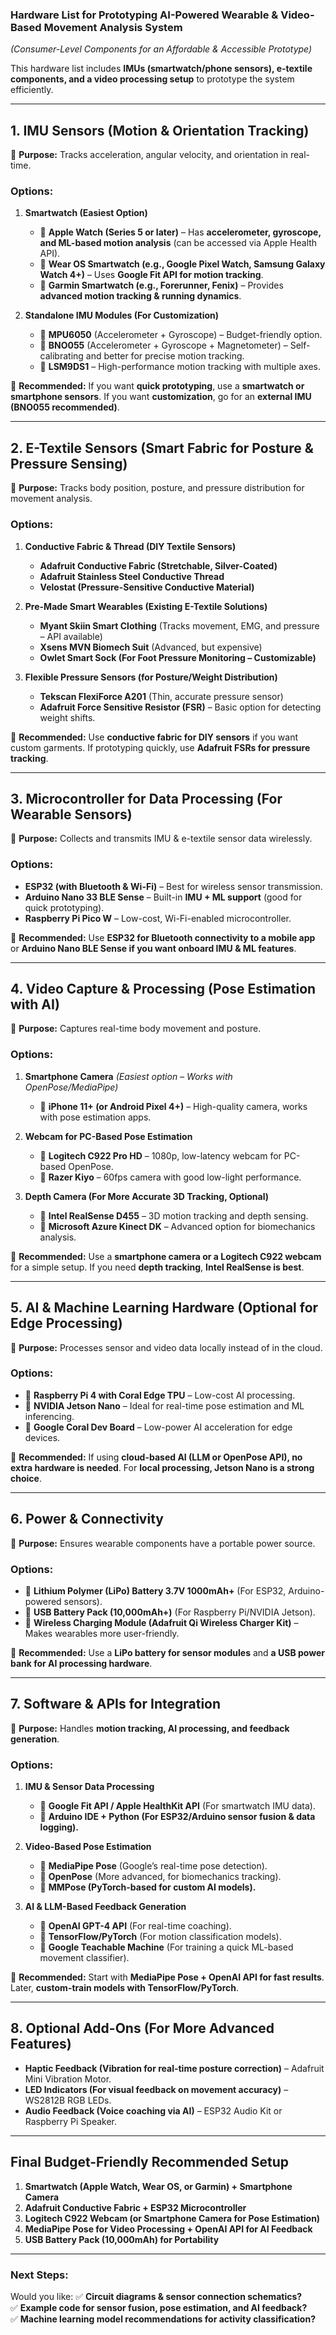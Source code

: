 ### **Hardware List for Prototyping AI-Powered Wearable & Video-Based Movement Analysis System**  
*(Consumer-Level Components for an Affordable & Accessible Prototype)*  

This hardware list includes **IMUs (smartwatch/phone sensors), e-textile components, and a video processing setup** to prototype the system efficiently.

---

## **1. IMU Sensors (Motion & Orientation Tracking)**  
📌 **Purpose:** Tracks acceleration, angular velocity, and orientation in real-time.  

### **Options:**
1. **Smartwatch (Easiest Option)**
   - 📌 **Apple Watch (Series 5 or later)** – Has **accelerometer, gyroscope, and ML-based motion analysis** (can be accessed via Apple Health API).  
   - 📌 **Wear OS Smartwatch (e.g., Google Pixel Watch, Samsung Galaxy Watch 4+)** – Uses **Google Fit API for motion tracking**.  
   - 📌 **Garmin Smartwatch (e.g., Forerunner, Fenix)** – Provides **advanced motion tracking & running dynamics**.  

2. **Standalone IMU Modules (For Customization)**
   - 📌 **MPU6050** (Accelerometer + Gyroscope) – Budget-friendly option.  
   - 📌 **BNO055** (Accelerometer + Gyroscope + Magnetometer) – Self-calibrating and better for precise motion tracking.  
   - 📌 **LSM9DS1** – High-performance motion tracking with multiple axes.  

📌 **Recommended:** If you want **quick prototyping**, use a **smartwatch or smartphone sensors**. If you want **customization**, go for an **external IMU (BNO055 recommended)**.

---

## **2. E-Textile Sensors (Smart Fabric for Posture & Pressure Sensing)**  
📌 **Purpose:** Tracks body position, posture, and pressure distribution for movement analysis.  

### **Options:**
1. **Conductive Fabric & Thread (DIY Textile Sensors)**  
   - **Adafruit Conductive Fabric (Stretchable, Silver-Coated)**  
   - **Adafruit Stainless Steel Conductive Thread**  
   - **Velostat (Pressure-Sensitive Conductive Material)**  

2. **Pre-Made Smart Wearables (Existing E-Textile Solutions)**  
   - **Myant Skiin Smart Clothing** (Tracks movement, EMG, and pressure – API available)  
   - **Xsens MVN Biomech Suit** (Advanced, but expensive)  
   - **Owlet Smart Sock (For Foot Pressure Monitoring – Customizable)**  

3. **Flexible Pressure Sensors (for Posture/Weight Distribution)**  
   - **Tekscan FlexiForce A201** (Thin, accurate pressure sensor)  
   - **Adafruit Force Sensitive Resistor (FSR)** – Basic option for detecting weight shifts.  

📌 **Recommended:** Use **conductive fabric for DIY sensors** if you want custom garments. If prototyping quickly, use **Adafruit FSRs for pressure tracking**.

---

## **3. Microcontroller for Data Processing (For Wearable Sensors)**  
📌 **Purpose:** Collects and transmits IMU & e-textile sensor data wirelessly.

### **Options:**
- **ESP32 (with Bluetooth & Wi-Fi)** – Best for wireless sensor transmission.  
- **Arduino Nano 33 BLE Sense** – Built-in **IMU + ML support** (good for quick prototyping).  
- **Raspberry Pi Pico W** – Low-cost, Wi-Fi-enabled microcontroller.  

📌 **Recommended:** Use **ESP32 for Bluetooth connectivity to a mobile app** or **Arduino Nano BLE Sense if you want onboard IMU & ML features**.

---

## **4. Video Capture & Processing (Pose Estimation with AI)**  
📌 **Purpose:** Captures real-time body movement and posture.  

### **Options:**
1. **Smartphone Camera** *(Easiest option – Works with OpenPose/MediaPipe)*  
   - 📌 **iPhone 11+ (or Android Pixel 4+)** – High-quality camera, works with pose estimation apps.  

2. **Webcam for PC-Based Pose Estimation**  
   - 📌 **Logitech C922 Pro HD** – 1080p, low-latency webcam for PC-based OpenPose.  
   - 📌 **Razer Kiyo** – 60fps camera with good low-light performance.  

3. **Depth Camera (For More Accurate 3D Tracking, Optional)**  
   - 📌 **Intel RealSense D455** – 3D motion tracking and depth sensing.  
   - 📌 **Microsoft Azure Kinect DK** – Advanced option for biomechanics analysis.  

📌 **Recommended:** Use a **smartphone camera or a Logitech C922 webcam** for a simple setup. If you need **depth tracking**, **Intel RealSense is best**.

---

## **5. AI & Machine Learning Hardware (Optional for Edge Processing)**
📌 **Purpose:** Processes sensor and video data locally instead of in the cloud.  

### **Options:**
- 📌 **Raspberry Pi 4 with Coral Edge TPU** – Low-cost AI processing.  
- 📌 **NVIDIA Jetson Nano** – Ideal for real-time pose estimation and ML inferencing.  
- 📌 **Google Coral Dev Board** – Low-power AI acceleration for edge devices.  

📌 **Recommended:** If using **cloud-based AI (LLM or OpenPose API), no extra hardware is needed**. For **local processing, Jetson Nano is a strong choice**.

---

## **6. Power & Connectivity**
📌 **Purpose:** Ensures wearable components have a portable power source.

### **Options:**
- 📌 **Lithium Polymer (LiPo) Battery 3.7V 1000mAh+** (For ESP32, Arduino-powered sensors).  
- 📌 **USB Battery Pack (10,000mAh+)** (For Raspberry Pi/NVIDIA Jetson).  
- 📌 **Wireless Charging Module (Adafruit Qi Wireless Charger Kit)** – Makes wearables more user-friendly.  

📌 **Recommended:** Use a **LiPo battery for sensor modules** and **a USB power bank for AI processing hardware**.

---

## **7. Software & APIs for Integration**
📌 **Purpose:** Handles **motion tracking, AI processing, and feedback generation**.

### **Options:**
1. **IMU & Sensor Data Processing**
   - 📌 **Google Fit API / Apple HealthKit API** (For smartwatch IMU data).  
   - 📌 **Arduino IDE + Python (For ESP32/Arduino sensor fusion & data logging).**  

2. **Video-Based Pose Estimation**
   - 📌 **MediaPipe Pose** (Google’s real-time pose detection).  
   - 📌 **OpenPose** (More advanced, for biomechanics tracking).  
   - 📌 **MMPose (PyTorch-based for custom AI models).**  

3. **AI & LLM-Based Feedback Generation**
   - 📌 **OpenAI GPT-4 API** (For real-time coaching).  
   - 📌 **TensorFlow/PyTorch** (For motion classification models).  
   - 📌 **Google Teachable Machine** (For training a quick ML-based movement classifier).  

📌 **Recommended:** Start with **MediaPipe Pose + OpenAI API for fast results**. Later, **custom-train models with TensorFlow/PyTorch**.

---

## **8. Optional Add-Ons (For More Advanced Features)**
- **Haptic Feedback (Vibration for real-time posture correction)** – Adafruit Mini Vibration Motor.  
- **LED Indicators (For visual feedback on movement accuracy)** – WS2812B RGB LEDs.  
- **Audio Feedback (Voice coaching via AI)** – ESP32 Audio Kit or Raspberry Pi Speaker.  

---

## **Final Budget-Friendly Recommended Setup**
1. **Smartwatch (Apple Watch, Wear OS, or Garmin) + Smartphone Camera**  
2. **Adafruit Conductive Fabric + ESP32 Microcontroller**  
3. **Logitech C922 Webcam (or Smartphone Camera for Pose Estimation)**  
4. **MediaPipe Pose for Video Processing + OpenAI API for AI Feedback**  
5. **USB Battery Pack (10,000mAh) for Portability**  

---

### **Next Steps:**
Would you like:
✅ **Circuit diagrams & sensor connection schematics?**  
✅ **Example code for sensor fusion, pose estimation, and AI feedback?**  
✅ **Machine learning model recommendations for activity classification?**  
